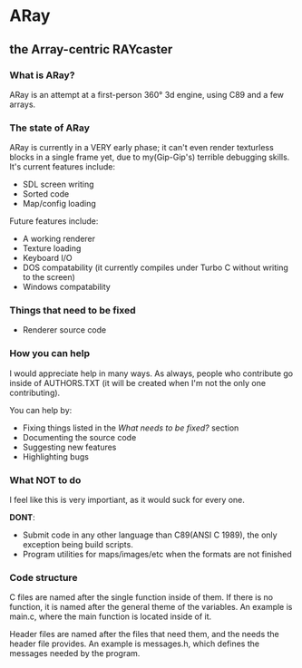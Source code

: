 # ARay

## the Array-centric RAYcaster

### What is ARay?

ARay is an attempt at a first-person 360° 3d engine, using C89 and a few arrays.

### The state of ARay

ARay is currently in a VERY early phase; it can't even render texturless blocks
in a single frame yet, due to my(Gip-Gip's) terrible debugging skills. It's
current features include:

 * SDL screen writing
 * Sorted code
 * Map/config loading

Future features include:

 * A working renderer
 * Texture loading
 * Keyboard I/O
 * DOS compatability (it currently compiles under Turbo C without writing to the
screen)
 * Windows compatability

### Things that need to be fixed

 * Renderer source code

### How you can help

I would appreciate help in many ways. As always, people who contribute go inside
of AUTHORS.TXT (it will be created when I'm not the only one contributing).

You can help by:

 * Fixing things listed in the *What needs to be fixed?* section
 * Documenting the source code
 * Suggesting new features
 * Highlighting bugs

### What NOT to do

I feel like this is very importiant, as it would suck for every one.

**DONT**:

 * Submit code in any other language than C89(ANSI C 1989), the only exception
being build scripts.
 * Program utilities for maps/images/etc when the formats are not finished

### Code structure

C files are named after the single function inside of them. If there is no
function, it is named after the general theme of the variables. An example is
main.c, where the main function is located inside of it.

Header files are named after the files that need them, and the needs the header
file provides. An example is messages.h, which defines the messages needed by
the program.
